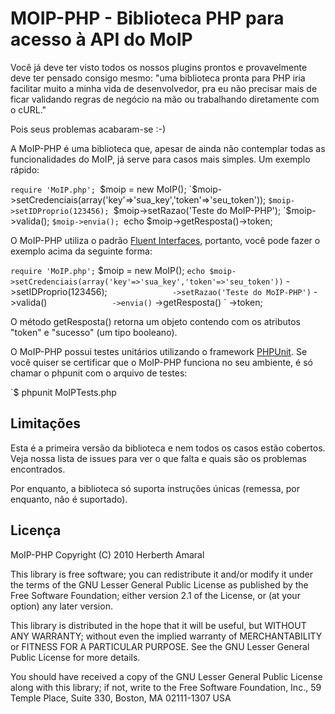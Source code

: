 MOIP-PHP - Biblioteca PHP para acesso à API do MoIP
====================================================

Você já deve ter visto todos os nossos plugins prontos e provavelmente deve ter pensado consigo mesmo: "uma biblioteca pronta para PHP iria facilitar muito a minha vida de desenvolvedor, pra eu não precisar mais de ficar validando regras de negócio na mão ou trabalhando diretamente com o cURL."

Pois seus problemas acabaram-se :-)

A MoIP-PHP é uma biblioteca que, apesar de ainda não contemplar todas as funcionalidades do MoIP, já serve para casos mais simples. Um exemplo rápido:

`require 'MoIP.php';
`$moip = new MoIP();
`$moip->setCredenciais(array('key'=>'sua_key','token'=>'seu_token'));
`$moip->setIDProprio(123456);
`$moip->setRazao('Teste do MoIP-PHP');
`$moip->valida();
`$moip->envia();
`echo $moip->getResposta()->token;

O MoIP-PHP utiliza o padrão [Fluent Interfaces](http://martinfowler.com/bliki/FluentInterface.html), portanto, você pode fazer o exemplo acima da seguinte forma:

` require 'MoIP.php';
` $moip = new MoIP();
` echo $moip->setCredenciais(array('key'=>'sua_key','token'=>'seu_token'))
`               ->setIDProprio(123456);
`               ->setRazao('Teste do MoIP-PHP')
`               ->valida()
`               ->envia()
`               ->getResposta()
`               ->token;


O método getResposta() retorna um objeto contendo com os atributos "token" e "sucesso" (um tipo booleano).

O MoIP-PHP possui testes unitários utilizando o framework [PHPUnit](http://phpunit.de). Se você quiser se certificar que o MoIP-PHP funciona no seu ambiente, é só chamar o phpunit com o arquivo de testes:


`$ phpunit MoIPTests.php


Limitações
-----------
Esta é a primeira versão da biblioteca e nem todos os casos estão cobertos. Veja nossa lista de issues para ver o que falta e quais são os problemas encontrados.

Por enquanto, a biblioteca só suporta instruções únicas (remessa, por enquanto, não é suportado).


Licença
-------

MoIP-PHP Copyright (C) 2010 Herberth Amaral

This library is free software; you can redistribute it and/or modify it under the terms of the GNU Lesser General Public License as published by the Free Software Foundation; either version 2.1 of the License, or (at your option) any later version.

This library is distributed in the hope that it will be useful, but WITHOUT ANY WARRANTY; without even the implied warranty of MERCHANTABILITY or FITNESS FOR A PARTICULAR PURPOSE. See the GNU Lesser General Public License for more details.

You should have received a copy of the GNU Lesser General Public License along with this library; if not, write to the Free Software Foundation, Inc., 59 Temple Place, Suite 330, Boston, MA 02111-1307 USA
